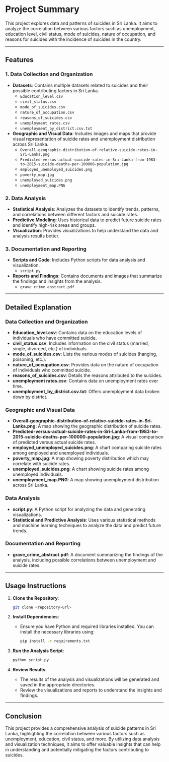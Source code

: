 
# Project Summary

This project explores data and patterns of suicides in Sri Lanka. It aims to analyze the correlation between various factors such as unemployment, education level, civil status, mode of suicides, nature of occupation, and reasons for suicides with the incidence of suicides in the country.

---

## Features

### 1. Data Collection and Organization
   - **Datasets**: Contains multiple datasets related to suicides and their possible contributing factors in Sri Lanka.
     - `Education_level.csv`
     - `civil_status.csv`
     - `mode_of_suicides.csv`
     - `nature_of_occupation.csv`
     - `reasons_of_suicides.csv`
     - `unemployment rates.csv`
     - `unemployment_by_district.csv.txt`
   - **Geographic and Visual Data**: Includes images and maps that provide visual representation of suicide rates and unemployment distribution across Sri Lanka.
     - `Overall-geographic-distribution-of-relative-suicide-rates-in-Sri-Lanka.png`
     - `Predicted-versus-actual-suicide-rates-in-Sri-Lanka-from-1983-to-2015-suicide-deaths-per-100000-population.jpg`
     - `employed_unemployed_suicides.png`
     - `poverty_map.jpg`
     - `unemployed_suicides.png`
     - `unemployment_map.PNG`

### 2. Data Analysis
   - **Statistical Analysis**: Analyzes the datasets to identify trends, patterns, and correlations between different factors and suicide rates.
   - **Predictive Modeling**: Uses historical data to predict future suicide rates and identify high-risk areas and groups.
   - **Visualization**: Provides visualizations to help understand the data and analysis results better.

### 3. Documentation and Reporting
   - **Scripts and Code**: Includes Python scripts for data analysis and visualization.
     - `script.py`
   - **Reports and Findings**: Contains documents and images that summarize the findings and insights from the analysis.
     - `grave_crime_abstract.pdf`

---

## Detailed Explanation

### **Data Collection and Organization**

- **Education_level.csv**: Contains data on the education levels of individuals who have committed suicide.
- **civil_status.csv**: Includes information on the civil status (married, single, divorced, etc.) of individuals.
- **mode_of_suicides.csv**: Lists the various modes of suicides (hanging, poisoning, etc.).
- **nature_of_occupation.csv**: Provides data on the nature of occupation of individuals who committed suicide.
- **reasons_of_suicides.csv**: Details the reasons attributed to the suicides.
- **unemployment rates.csv**: Contains data on unemployment rates over time.
- **unemployment_by_district.csv.txt**: Offers unemployment data broken down by district.

### **Geographic and Visual Data**

- **Overall-geographic-distribution-of-relative-suicide-rates-in-Sri-Lanka.png**: A map showing the geographic distribution of suicide rates.
- **Predicted-versus-actual-suicide-rates-in-Sri-Lanka-from-1983-to-2015-suicide-deaths-per-100000-population.jpg**: A visual comparison of predicted versus actual suicide rates.
- **employed_unemployed_suicides.png**: A chart comparing suicide rates among employed and unemployed individuals.
- **poverty_map.jpg**: A map showing poverty distribution which may correlate with suicide rates.
- **unemployed_suicides.png**: A chart showing suicide rates among unemployed individuals.
- **unemployment_map.PNG**: A map showing unemployment distribution across Sri Lanka.

### **Data Analysis**

- **script.py**: A Python script for analyzing the data and generating visualizations.
- **Statistical and Predictive Analysis**: Uses various statistical methods and machine learning techniques to analyze the data and predict future trends.

### **Documentation and Reporting**

- **grave_crime_abstract.pdf**: A document summarizing the findings of the analysis, including possible correlations between unemployment and suicide rates.

---

## Usage Instructions

1. **Clone the Repository**: 
   ```bash
   git clone <repository-url>
   ```

2. **Install Dependencies**: 
   - Ensure you have Python and required libraries installed. You can install the necessary libraries using:
     ```bash
     pip install -r requirements.txt
     ```

3. **Run the Analysis Script**:
   ```bash
   python script.py
   ```

4. **Review Results**:
   - The results of the analysis and visualizations will be generated and saved in the appropriate directories.
   - Review the visualizations and reports to understand the insights and findings.

---

## Conclusion

This project provides a comprehensive analysis of suicide patterns in Sri Lanka, highlighting the correlation between various factors such as unemployment, education, civil status, and more. By utilizing data analysis and visualization techniques, it aims to offer valuable insights that can help in understanding and potentially mitigating the factors contributing to suicides.
